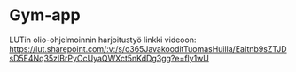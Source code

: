 # Gym-app
LUTin olio-ohjelmoinnin harjoitustyö
linkki videoon:
https://lut.sharepoint.com/:v:/s/o365JavakooditTuomasHuilla/EaItnb9sZTJDsD5E4Nq35zIBrPyOcUyaQWXct5nKdDg3gg?e=fly1wU
